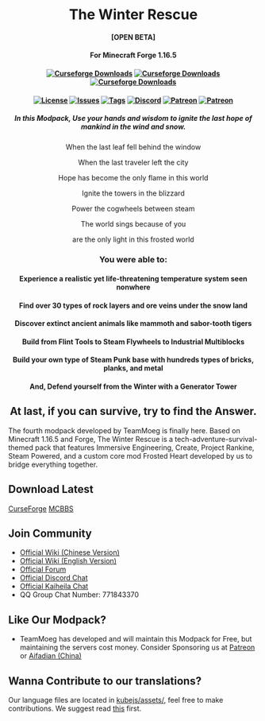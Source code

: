 <h1 align="center">The Winter Rescue</h1>
<h4 align="center">[OPEN BETA]</h4>
<h4 align="center">For Minecraft Forge 1.16.5</h4>

<h4 align="center">
	<a href="https://www.curseforge.com/minecraft/modpacks/the-winter-rescue"><img src="https://cf.way2muchnoise.eu/title/535790.svg?badge_style=flat" alt="Curseforge Downloads"></a>
    	<a href="https://www.curseforge.com/minecraft/modpacks/the-winter-rescue"><img src="http://cf.way2muchnoise.eu/full_535790_downloads.svg?badge_style=flat" alt="Curseforge Downloads"></a>
	<a href="https://www.curseforge.com/minecraft/modpacks/the-winter-rescue"><img src="https://cf.way2muchnoise.eu/versions/For%20MC_535790_all.svg?badge_style=flat" alt="Curseforge Downloads"></a>
</h4>	
	
<h4 align="center">
	<a href="https://github.com/TeamMoegMC/The-Winter-Rescue/blob/master/LICENSE.txt"><img src="https://img.shields.io/badge/%20license-brightgreen?style=flat-square" alt="License"></a>
	<a href="https://github.com/TeamMoegMC/The-Winter-Rescue/issues"><img src="https://img.shields.io/github/issues/TeamMoegMC/The-Winter-Rescue?style=flat-square" alt="Issues"></a>
	<a href="https://github.com/TeamMoegMC/The-Winter-Rescue/releases"><img src="https://img.shields.io/github/tag/TeamMoegMC/The-Winter-Rescue?style=flat-square" alt="Tags"></a>
	<a href="https://discord.gg/BWn6E94"><img src="https://img.shields.io/badge/discord-chat%20with%20players-pink?style=flat-square" alt="Discord"></a>
	<a href="https://www.patreon.com/TeamMoegProjects"><img src="https://img.shields.io/badge/patreon-support%20the%20devs-orange.svg?style=flat-square" alt="Patreon"></a>
	<a href="https://afdian.net/@teammoeg"><img src="https://img.shields.io/badge/爱发电-赞助我们-blueviolet.svg?style=flat-square" alt="Patreon"></a><br>
</h4>

<h5 align="center">In this Modpack, Use your hands and wisdom to ignite the last hope of mankind in the wind and snow.</h4>



<p align="center">When the last leaf fell behind the window</p>
<p align="center">When the last traveler left the city</p>
<p align="center">Hope has become the only flame in this world</p>
<p align="center">Ignite the towers in the blizzard</p>
<p align="center">Power the cogwheels between steam</p>
<p align="center">The world sings because of you</p>
<p align="center">are the only light in this frosted world</p>


<h3 align="center">You were able to:</h3>

<h4 align="center">Experience a realistic yet life-threatening temperature system seen nonwhere</h4>

<h4 align="center">Find over 30 types of rock layers and ore veins under the snow land</h4>

<h4 align="center">Discover extinct ancient animals like mammoth and sabor-tooth tigers</h4>

<h4 align="center">Build from Flint Tools to Steam Flywheels to Industrial Multiblocks</h4>

<h4 align="center">Build your own type of Steam Punk base with hundreds types of bricks, planks, and metal</h4>

<h4 align="center">And, Defend yourself from the Winter with a Generator Tower</h4>

<h2 align="center">At last, if you can survive, try to find the Answer.</h3>

The fourth modpack developed by TeamMoeg is finally here. Based on Minecraft 1.16.5 and Forge, The Winter Rescue is a tech-adventure-survival-themed pack that features Immersive Engineering, Create, Project Rankine, Steam Powered, and a custom core mod Frosted Heart developed by us to bridge everything together.

## Download Latest

[CurseForge](https://curseforge.com/minecraft/modpacks/the-winter-resuce)
[MCBBS](https://www.mcbbs.net/thread-1227167-1-1.html)

## Join Community

- [Official Wiki (Chinese Version)](https://wiki.teammoeg.com/)
- [Official Wiki (English Version)](https://the-winter-rescue.fandom.com/wiki/The_Winter_Rescue_Wiki)
- [Official Forum](https://forum.teammoeg.com/)
- [Official Discord Chat](https://discord.gg/BWn6E94)
- [Official Kaiheila Chat](https://kaihei.co/JLpNWi)
- QQ Group Chat Number: 771843370

## Like Our Modpack?

- TeamMoeg has developed and will maintain this Modpack for Free, but maintaining the servers cost money. Consider Sponsoring us at [Patreon](https://www.patreon.com/TeamMoeg) or [Aifadian (China)](https://afdian.net/@teammoeg)

## Wanna Contribute to our translations?
Our language files are located in [kubejs/assets/](https://github.com/TeamMoegMC/TheWinterRescue/tree/master/kubejs/assets), feel free to make contributions. We suggest read [this](https://github.com/TeamMoegMC/TheWinterRescue/tree/master/kubejs/README.md) first.

